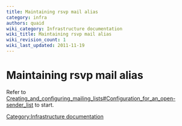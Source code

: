 ```yaml
---
title: Maintaining rsvp mail alias
category: infra
authors: quaid
wiki_category: Infrastructure documentation
wiki_title: Maintaining rsvp mail alias
wiki_revision_count: 1
wiki_last_updated: 2011-11-19
---
```


# Maintaining rsvp mail alias

Refer to [Creating_and_configuring_mailing_lists#Configuration_for_an_open-sender_list](/develop/infra/creating-and-configuring-mailing-lists/#configuration-for-an-open-sender-list) to start.

[Category:Infrastructure documentation](/develop/infra/infrastructure-documentation/)
